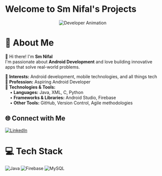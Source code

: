 # Welcome to Sm Nifal's Projects

<div align="center" height=50px>
  <img src="https://media.giphy.com/media/v1.Y2lkPWVjZjA1ZTQ3M2ZtZThidjE2dmhmdnVibGFjOXl4bXFwZ3QzZWd4dGNhOG1nb3A5ZSZlcD12MV9naWZzX3JlbGF0ZWQmY3Q9Zw/78XCFBGOlS6keY1Bil/giphy.gif" alt="Developer Animation" />
</div>

# 💫 About Me
👋 Hi there! I'm **Sm Nifal**  
I'm passionate about **Android Development** and love building innovative apps that solve real-world problems.

🌱 **Interests:** Android development, mobile technologies, and all things tech  
💼 **Profession:** Aspiring Android Developer  
🧰 **Technologies & Tools:**  
&nbsp;&nbsp;&nbsp;&nbsp;• **Languages:** Java, XML, C, Python  
&nbsp;&nbsp;&nbsp;&nbsp;• **Frameworks & Libraries:** Android Studio, Firebase  
&nbsp;&nbsp;&nbsp;&nbsp;• **Other Tools:** GitHub, Version Control, Agile methodologies

## 🌐 Connect with Me
[![LinkedIn](https://img.shields.io/badge/LinkedIn-%230077B5.svg?style=for-the-badge&logo=linkedin&logoColor=white)](https://www.linkedin.com/in/sm-nifal-71a2b5284/)

# 💻 Tech Stack
![Java](https://img.shields.io/badge/java-%23ED8B00.svg?style=for-the-badge&logo=openjdk&logoColor=white)
![Firebase](https://img.shields.io/badge/firebase-a08021?style=for-the-badge&logo=firebase&logoColor=ffcd34)
![MySQL](https://img.shields.io/badge/mysql-4479A1.svg?style=for-the-badge&logo=mysql&logoColor=white)

<!-- Proudly created with GPRM ( https://gprm.itsvg.in ) -->
